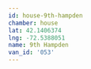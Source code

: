 ```yaml
---
id: house-9th-hampden
chamber: house
lat: 42.1406374
lng: -72.5388051
name: 9th Hampden
van_id: '053'
---
```

